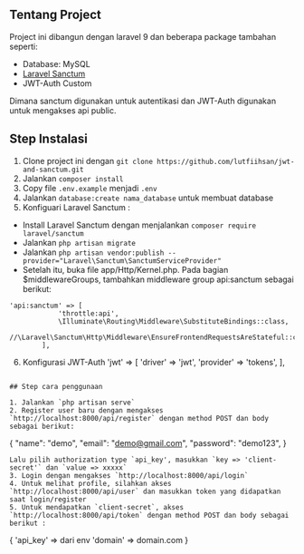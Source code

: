 ## Tentang Project

Project ini dibangun dengan laravel 9 dan beberapa package tambahan seperti:

- Database: MySQL
- [Laravel Sanctum](https://laravel.com/docs/9.x/sanctum)
- JWT-Auth Custom

Dimana sanctum digunakan untuk autentikasi dan JWT-Auth digunakan untuk mengakses api public.

## Step Instalasi

1. Clone project ini dengan `git clone https://github.com/lutfiihsan/jwt-and-sanctum.git`
2. Jalankan `composer install`
3. Copy file `.env.example` menjadi `.env`
4. Jalankan `database:create nama_database` untuk membuat database
5. Konfiguari Laravel Sanctum : 
- Install Laravel Sanctum dengan menjalankan `composer require laravel/sanctum`
- Jalankan `php artisan migrate`
- Jalankan `php artisan vendor:publish --provider="Laravel\Sanctum\SanctumServiceProvider"`
- Setelah itu, buka file app/Http/Kernel.php. Pada bagian $middlewareGroups, tambahkan middleware group api:sanctum sebagai berikut:
```
'api:sanctum' => [
            'throttle:api',
            \Illuminate\Routing\Middleware\SubstituteBindings::class,
            //\Laravel\Sanctum\Http\Middleware\EnsureFrontendRequestsAreStateful::class,
        ],
```
6. Konfigurasi JWT-Auth
'jwt' => [
            'driver' => 'jwt',
            'provider' => 'tokens',
        ], 
```

## Step cara penggunaan

1. Jalankan `php artisan serve`
2. Register user baru dengan mengakses `http://localhost:8000/api/register` dengan method POST dan body sebagai berikut:
```
{
    "name": "demo",
    "email": "demo@gmail.com",
    "password": "demo123",
}
```
Lalu pilih authorization type `api_key', masukkan `key => 'client-secret'` dan `value => xxxxx`
3. Login dengan mengakses `http://localhost:8000/api/login`
4. Untuk melihat profile, silahkan akses `http://localhost:8000/api/user` dan masukkan token yang didapatkan saat login/register
5. Untuk mendapatkan `client-secret`, akses `http://localhost:8000/api/token` dengan method POST dan body sebagai berikut :
```
{
    'api_key' => dari env
    'domain' => domain.com
} 
```
